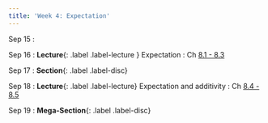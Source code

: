 ```yaml
---
title: 'Week 4: Expectation'
---
```


Sep 15
: 

Sep 16
: **Lecture**{: .label .label-lecture } Expectation
    : Ch [8.1 - 8.3](http://prob140.org/textbook/content/Chapter_08/00_Expectation.html)

Sep 17
: **Section**{: .label .label-disc}

Sep 18
: **Lecture**{: .label .label-lecture} Expectation and additivity
    : Ch [8.4 - 8.5](http://prob140.org/textbook/content/Chapter_08/04_Additivity.html)

Sep 19
: **Mega-Section**{: .label .label-disc}